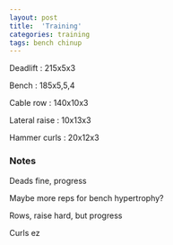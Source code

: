```yaml
---
layout: post
title:  'Training'
categories: training
tags: bench chinup
---
```


Deadlift  : 215x5x3

Bench : 185x5,5,4

Cable row : 140x10x3

Lateral raise : 10x13x3

Hammer curls  : 20x12x3

### Notes

Deads fine, progress

Maybe more reps for bench hypertrophy?

Rows, raise hard, but progress

Curls ez
